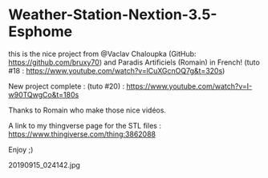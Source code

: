 # Weather-Station-Nextion-3.5-Esphome

this is the nice project from @Vaclav Chaloupka (GitHub: https://github.com/bruxy70) and
Paradis Artificiels (Romain) in French! (tuto #18 : https://www.youtube.com/watch?v=lCuXGcnOQ7g&t=320s)

New project complete : (tuto #20) : https://www.youtube.com/watch?v=I-w90TQwgCo&t=180s

Thanks to Romain who make those nice vidéos.

A link to my thingverse page for the STL files : https://www.thingiverse.com/thing:3862088

Enjoy ;)

20190915_024142.jpg
